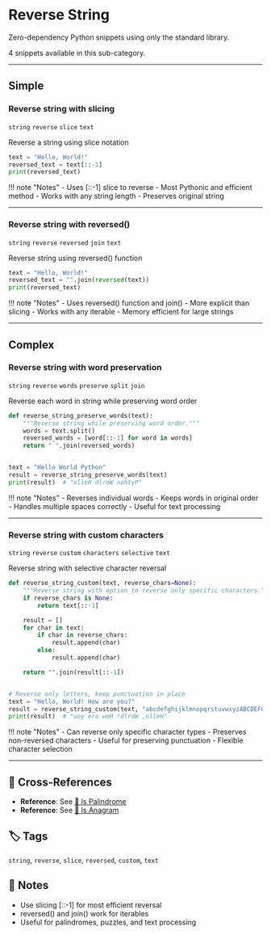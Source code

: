 # Reverse String

Zero-dependency Python snippets using only the standard library.

4 snippets available in this sub-category.

---

## Simple

###  Reverse string with slicing

`string` `reverse` `slice` `text`

Reverse a string using slice notation

```python
text = "Hello, World!"
reversed_text = text[::-1]
print(reversed_text)
```

!!! note "Notes"
    - Uses [::-1] slice to reverse
    - Most Pythonic and efficient method
    - Works with any string length
    - Preserves original string

<hr class="snippet-divider">

### Reverse string with reversed()

`string` `reverse` `reversed` `join` `text`

Reverse string using reversed() function

```python
text = "Hello, World!"
reversed_text = "".join(reversed(text))
print(reversed_text)
```

!!! note "Notes"
    - Uses reversed() function and join()
    - More explicit than slicing
    - Works with any iterable
    - Memory efficient for large strings

<hr class="snippet-divider">

## Complex

###  Reverse string with word preservation

`string` `reverse` `words` `preserve` `split` `join`

Reverse each word in string while preserving word order

```python
def reverse_string_preserve_words(text):
    """Reverse string while preserving word order."""
    words = text.split()
    reversed_words = [word[::-1] for word in words]
    return " ".join(reversed_words)


text = "Hello World Python"
result = reverse_string_preserve_words(text)
print(result)  # "olleH dlroW nohtyP"
```

!!! note "Notes"
    - Reverses individual words
    - Keeps words in original order
    - Handles multiple spaces correctly
    - Useful for text processing

<hr class="snippet-divider">

### Reverse string with custom characters

`string` `reverse` `custom` `characters` `selective` `text`

Reverse string with selective character reversal

```python
def reverse_string_custom(text, reverse_chars=None):
    """Reverse string with option to reverse only specific characters."""
    if reverse_chars is None:
        return text[::-1]

    result = []
    for char in text:
        if char in reverse_chars:
            result.append(char)
        else:
            result.append(char)

    return "".join(result[::-1])


# Reverse only letters, keep punctuation in place
text = "Hello, World! How are you?"
result = reverse_string_custom(text, "abcdefghijklmnopqrstuvwxyzABCDEFGHIJKLMNOPQRSTUVWXYZ")
print(result)  # "uoy era woH !dlroW ,olleH"
```

!!! note "Notes"
    - Can reverse only specific character types
    - Preserves non-reversed characters
    - Useful for preserving punctuation
    - Flexible character selection

<hr class="snippet-divider">

## 🔗 Cross-References

- **Reference**: See [📂 Is Palindrome](./is_palindrome.md)
- **Reference**: See [📂 Is Anagram](./is_anagram.md)

## 🏷️ Tags

`string`, `reverse`, `slice`, `reversed`, `custom`, `text`

## 📝 Notes

- Use slicing [::-1] for most efficient reversal
- reversed() and join() work for iterables
- Useful for palindromes, puzzles, and text processing
